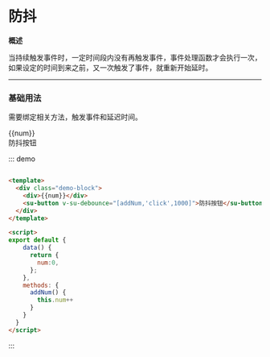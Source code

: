 <!--
 * @description: 
 * @author: 小羽
 * @Date: 2021-02-09 11:17:47
 * @LastEditTime: 2021-02-09 11:32:58
 * @Copyright: 1.0.0
-->

<style>
  .w__tag{
    margin-right: 10px;
  }
</style>

# 防抖

**概述**

当持续触发事件时，一定时间段内没有再触发事件，事件处理函数才会执行一次，如果设定的时间到来之前，又一次触发了事件，就重新开始延时。

----
### 基础用法

需要绑定相关方法，触发事件和延迟时间。

<div class="demo-block">
  <div>{{num}}</div>
  <su-button v-su-debounce="[addNum,'click',1000]">防抖按钮</su-button>
</div>


::: demo
```html

<template>
  <div class="demo-block">
    <div>{{num}}</div>
    <su-button v-su-debounce="[addNum,'click',1000]">防抖按钮</su-button>
  </div>
</template>

<script>
export default {
    data() {
      return {
        num:0,
      };
    },
    methods: {
      addNum() {
        this.num++
      }
    }
  }
</script>


```
:::


<script>
export default {
    data() {
      return {
        num:0,
      };
    },
    methods: {
      addNum() {
        this.num++
      }
    }
  }
</script>



<!-- 
## 参数

| 参数      | 说明          | 类型      | 可选值                           | 默认值  |
|---------- |-------------- |---------- |--------------------------------  |-------- |
| amount | 显示的数字（必须） | Number | — |  |
| time | 持续时间 | Number | — | 1000 |
| start | 开始变化 | Boolean | — | true |
| thousand | 千分位 | Boolean | — | false | -->


